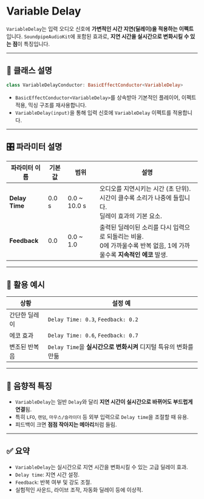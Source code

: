 # Variable Delay

`VariableDelay`는 입력 오디오 신호에 **가변적인 시간 지연(딜레이)을 적용하는 이펙트**입니다.
`SoundpipeAudioKit`에 포함된 효과로, **지연 시간을 실시간으로 변화시킬 수 있는 점**이 특징입니다.

---

## 🔧 클래스 설명

```swift
class VariableDelayConductor: BasicEffectConductor<VariableDelay>
```

* `BasicEffectConductor<VariableDelay>`를 상속받아 기본적인 플레이어, 이펙트 적용, 믹싱 구조를 재사용합니다.
* `VariableDelay(input)`을 통해 입력 신호에 `VariableDelay` 이펙트를 적용합니다.

---

## 🎛️ 파라미터 설명

| 파라미터 이름        | 기본값   | 범위            | 설명                                                                         |
| -------------- | ----- | ------------- | -------------------------------------------------------------------------- |
| **Delay Time** | 0.0 s | 0.0 \~ 10.0 s | 오디오를 지연시키는 시간 (초 단위). <br>시간이 클수록 소리가 나중에 들립니다. <br>딜레이 효과의 기본 요소.         |
| **Feedback**   | 0.0   | 0.0 \~ 1.0    | 출력된 딜레이된 소리를 다시 입력으로 되돌리는 비율. <br>0에 가까울수록 반복 없음, 1에 가까울수록 **지속적인 에코** 발생. |

---

## 🧠 활용 예시

| 상황      | 설정 예                                        |
| ------- | ------------------------------------------- |
| 간단한 딜레이 | `Delay Time: 0.3`, `Feedback: 0.2`          |
| 에코 효과   | `Delay Time: 0.6`, `Feedback: 0.7`          |
| 변조된 반복음 | `Delay Time`을 **실시간으로 변화시켜** 디지털 특유의 변화를 만듦 |

---

## 🎵 음향적 특징

* `VariableDelay`는 일반 `Delay`와 달리 **지연 시간이 실시간으로 바뀌어도 부드럽게 연결**됨.
* 특히 `LFO`, `랜덤`, `마우스/슬라이더` 등 외부 입력으로 `Delay time`을 조절할 때 유용.
* 피드백이 크면 **점점 작아지는 메아리**처럼 들림.

---

## ✅ 요약

* `VariableDelay`는 실시간으로 지연 시간을 변화시킬 수 있는 고급 딜레이 효과.
* `Delay time`: 지연 시간 설정.
* `Feedback`: 반복 여부 및 강도 조절.
* 실험적인 사운드, 라이브 조작, 자동화 딜레이 등에 이상적.

